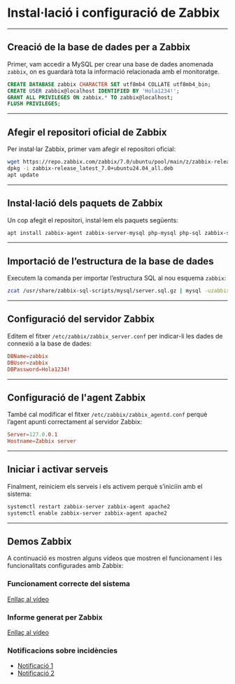 # Instal·lació i configuració de Zabbix


---

## Creació de la base de dades per a Zabbix

Primer, vam accedir a MySQL per crear una base de dades anomenada `zabbix`, on es guardarà tota la informació relacionada amb el monitoratge.

```sql
CREATE DATABASE zabbix CHARACTER SET utf8mb4 COLLATE utf8mb4_bin;
CREATE USER zabbix@localhost IDENTIFIED BY 'Hola1234!';
GRANT ALL PRIVILEGES ON zabbix.* TO zabbix@localhost;
FLUSH PRIVILEGES;
```

---

## Afegir el repositori oficial de Zabbix

Per instal·lar Zabbix, primer vam afegir el repositori oficial:

```bash
wget https://repo.zabbix.com/zabbix/7.0/ubuntu/pool/main/z/zabbix-release/zabbix-release_latest_7.0+ubuntu24.04_all.deb
dpkg -i zabbix-release_latest_7.0+ubuntu24.04_all.deb
apt update
```

---

## Instal·lació dels paquets de Zabbix

Un cop afegit el repositori, instal·lem els paquets següents:

```bash
apt install zabbix-agent zabbix-server-mysql php-mysql php-sql zabbix-sql-scripts zabbix-apache-conf
```

---

## Importació de l’estructura de la base de dades

Executem la comanda per importar l’estructura SQL al nou esquema `zabbix`:

```bash
zcat /usr/share/zabbix-sql-scripts/mysql/server.sql.gz | mysql -uzabbix -p zabbix
```

---

## Configuració del servidor Zabbix

Editem el fitxer `/etc/zabbix/zabbix_server.conf` per indicar-li les dades de connexió a la base de dades:

```conf
DBName=zabbix
DBUser=zabbix
DBPassword=Hola1234!
```

---

## Configuració de l'agent Zabbix

També cal modificar el fitxer `/etc/zabbix/zabbix_agentd.conf` perquè l’agent apunti correctament al servidor Zabbix:

```conf
Server=127.0.0.1
Hostname=Zabbix server
```

---

## Iniciar i activar serveis

Finalment, reiniciem els serveis i els activem perquè s’iniciïn amb el sistema:

```bash
systemctl restart zabbix-server zabbix-agent apache2
systemctl enable zabbix-server zabbix-agent apache2
```

---


## Demos Zabbix

A continuació es mostren alguns vídeos que mostren el funcionament i les funcionalitats configurades amb Zabbix:

### Funcionament correcte del sistema
[Enllaç al vídeo](https://drive.google.com/file/d/1Yr6WRf7TLc8tqSaOMcnGgSdwqRbC_atV/view?usp=sharing)

### Informe generat per Zabbix
[Enllaç al vídeo](https://drive.google.com/file/d/1uWL6xegRA5jkvzS_l1tSv0KJ0ty1Po9N/view?usp=sharing)

### Notificacions sobre incidències

- [Notificació 1](https://drive.google.com/file/d/1bEAZo4PhiArJEVmRNc6N1qyZDgqctVl6/view?usp=sharing)
- [Notificació 2](https://drive.google.com/file/d/1qHwMuufDFeJsC7v-NjA_Ba0OwPaJPjkn/view?usp=sharing)



